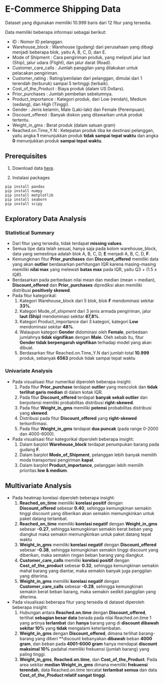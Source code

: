 # E-Commerce Shipping Data

Dataset yang digunakan memiliki 10.999 baris dari 12 fitur yang tersedia.

Data memiliki beberapa informasi sebagai berikut:
- ID : Nomor ID pelanggan.
- Warehouse_block : Warehouse (gudang) dari perusahaan yang dibagi menjadi beberapa blok, yaitu A, B, C, D, dan E.
- Mode of Shipment : Cara pengiriman produk, yang meliputi jalur laut (Ship), jalur udara (Flight), dan jalur darat (Road).
- Customer_care_calls : Jumlah panggilan yang dilakukan untuk pelacakan pengiriman.
- Customer_rating : Rating/penilaian dari pelanggan, dimulai dari 1 terendah (terburuk) sampai 5 tertinggi (terbaik).
- Cost_of_the_Product : Biaya produk (dalam US Dollars).
- Prior_purchases : Jumlah pembelian sebelumnya.
- Product_importance : Kategori produk, dari Low (rendah), Medium (sedang), dan High (Tinggi).
- Gender : Jenis kelamin, Male (Laki-laki) dan Female (Perempuan).
- Discount_offered : Banyak diskon yang ditawarkan untuk produk tertentu.
- Weight_in_gms : Berat produk (dalam satuan gram)
- Reached.on.Time_Y.N : Ketepatan produk tiba ke destinasi pelanggan, yaitu angka **1** menunjukkan produk **tidak sampai tepat waktu** dan angka **0** menunjukkan produk **sampai tepat waktu**.

## Prerequisites

1. Download data [here](https://www.kaggle.com/datasets/prachi13/customer-analytics).

2. Instalasi packages
```code
pip install pandas
pip install numpy
pip install matplotlib
pip install seaborn
pip install scipy
```

## Exploratory Data Analysis
### Statistical Summary
- Dari fitur yang tersedia, tidak terdapat **missing values**.
- Semua tipe data telah sesuai, hanya saja pada kolom warehouse_block, data yang semestinya adalah blok A, B, C, D, **E** menjadi A, B, C, D, **F**.
- Kemungkinan fitur **Prior_purchases** dan **Discount_offered** memiliki data yang akan **outlier** berdasarkan perhitungan IQR karena masing-masing memiliki **nilai max** yang melewati **batas max** pada IQR, yaitu Q3 + (1.5 x IQR).
- Berdasarkan pada perbedaan nilai mean dan median (mean > median), **Discount_offered** dan **Prior_purchases** diprediksi akan memiliki distribusi **positively skewed**.
- Pada fitur kategorikal:
    1. Kategori Warehouse_block dari 5 blok, blok **F** mendominasi sekitar **33%**. 
    2. Kategori Mode_of_shipment dari 3 jenis armada pengiriman, jalur **laut (Ship)** mendominasi sekitar **67,8%**.
    3. Kategori Product_importance dari 3 kategori, kategori **Low** mendominasi sekitar **48%**.
    4. Walaupun kategori **Gender** didominasi oleh **Female**, perbedaan jumlahnya **tidak signifikan** dengan **Male**. Oleh sebab itu, fitur **Gender tidak berpengaruh signifikan** terhadap model yang akan dibuat.
    5. Berdasarkan fitur Reached.on.Time_Y.N dari jumlah total **10.999** produk, sebanyak **6563** produk tidak sampai tepat waktu


### Univariate Analysis
- Pada visualisasi fitur numerikal diperoleh beberapa insight:
    1. Pada fitur **Prior_purchase** terdapat **outlier** yang mencolok dan **tidak terlihat garis median** di dalam kotak IQR.
    2. Pada fitur **Discount_offered** terdapat **banyak sekali outlier** dan berpotensi memiliki probabilitas distribusi **right-skewed**.
    3. Pada fitur **Weight_in_gms** memiliki **potensi** probabilitas distribusi yang **skewed**.
    4. Distribusi pada fitur **Discount_offered** yang **right-skewed** terkonfirmasi.
    5. Pada fitur **Weight_in_gms** terdapat **dua puncak** (pada range 0-2000 dan 4000-6000).
- Pada visualisasi fitur kategorikal diperoleh beberapa insight:
    1. Dalam barplot **Warehouse_block** terdapat penumpukan barang pada gudang **F**.
    2. Dalam barplot **Mode_of_Shipment**, pelanggan lebih banyak memilih moda transportasi pengiriman **kapal**.
    3. Dalam barplot **Product_importance**, pelanggan lebih memilih prioritas **low & medium**.
 
## Multivariate Analysis
- Pada heatmap korelasi diperoleh beberapa insight:
    1. **Reached_on_time** memiliki **korelasi positif** dengan **Discount_offered** sebesar **0.40**, sehingga kemungkinan semakin tinggi discount yang diberikan akan semakin memungkinkan untuk paket datang terlambat.
    2. **Reached_on_time** memiliki **korelasi negatif** dengan **Weight_in_gms** sebesar **-0.27**, sehingga kemungkinan semakin berat beban yang diangkut maka semakin memungkinkan untuk paket datang tepat waktu
    3. **Weight_in_gms** memiliki **korelasi negatif** dengan **Discount_offered** sebesar **-0.38**, sehingga kemungkinan semakin tinggi discount yang diberikan, maka semakin ringan beban barang yang diangkut.
    4. **Customer_care_calls** memiliki **korelasi positif** dengan **Cost_of_the_product** sebesar **0.32**, sehingga kemungkinan semakin mahal barang yang diantar, maka semakin banyak juga panggilan yang diterima.
    5. **Weight_in_gms** memiliki **korelasi negatif** dengan **Customer_care_calls** sebesar **-0.28**, sehingga kemungkinan semakin berat beban barang, maka semakin sedikit panggilan yang diterima.
- Pada visualisasi beberapa fitur yang tersedia di dataset diperoleh beberapa insight:
    1. Hubungan antara **Reached.on.time** dengan **Discount_offered**, terlihat **sebagian besar data** berada pada nilai Reached.on.time 1 yang artinya **terlambat** dan **hanya** barang yang di **discount dibawah sekitar 10%** yang **tidak** mengalami keterlambatan.
    2. **Weight_in_gms** dengan **Discount_offered**, dimana terlihat barang-barang yang diberi **discount kebanyakan **dibawah** beban **4000 gram**, dan beban pada **4001-6000 gram** hanya mendapat **discount maksimal 10%** padahal memiliki frekuensi (jumlah barang) yang paling tinggi.
    3. **Weight_in_gms**, **Reached.on.time**, dan **Cost_of_the_Product**. Pada area sekitar **median Weight_in_gms** dimana memiliki **frekuensi terendah**, data Reached.on.time tercatat **terlambat semua** dan data **Cost_of_the_Product relatif sangat tinggi**.